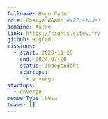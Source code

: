 ```yaml
---
fullname: Hugo Cador
role: Chargé d&amp;#x27;études
domaine: Autre
link: https://sighis.sitew.fr/
github: HugCad
missions:
  - start: 2023-11-20
    end: 2024-07-20
    status: independent
    startups:
      - envergo
startups:
  - envergo
memberType: beta
teams: []
---
```

